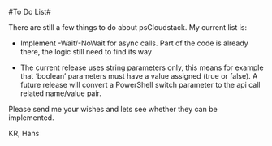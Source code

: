 #To Do List#

There are still a few things to do about psCloudstack. My current list is:

 - Implement -Wait/-NoWait for async calls. Part of the code is already there, the logic still need to find its way
 
 - The current release uses string parameters only, this means for example that ‘boolean’ parameters must have a value assigned (true or false). A future release will convert a PowerShell switch parameter to the api call related name/value pair.


 Please send me your wishes and lets see whether they can be implemented.
 
 KR, Hans
